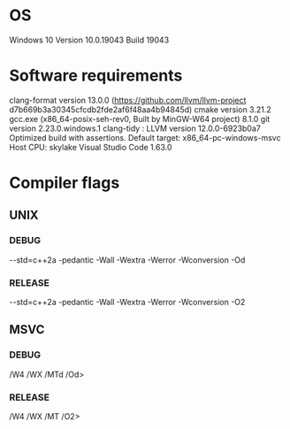 ﻿# OS

Windows 10 Version 10.0.19043 Build 19043

# Software requirements

clang-format version 13.0.0 (https://github.com/llvm/llvm-project d7b669b3a30345cfcdb2fde2af6f48aa4b94845d)
cmake version 3.21.2
gcc.exe (x86_64-posix-seh-rev0, Built by MinGW-W64 project) 8.1.0
git version 2.23.0.windows.1
clang-tidy :
  LLVM version 12.0.0-6923b0a7
  Optimized build with assertions.
  Default target: x86_64-pc-windows-msvc
  Host CPU: skylake
Visual Studio Code 1.63.0

# Compiler flags

## UNIX

### DEBUG

--std=c++2a -pedantic -Wall -Wextra -Werror -Wconversion -Od

### RELEASE

--std=c++2a -pedantic -Wall -Wextra -Werror -Wconversion -O2

## MSVC

### DEBUG
/W4
/WX
/MTd
/Od>

### RELEASE
/W4
/WX
/MT
/O2>



